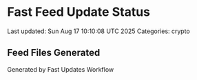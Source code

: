 # Fast Feed Update Status
Last updated: Sun Aug 17 10:10:08 UTC 2025
Categories: crypto

## Feed Files Generated

Generated by Fast Updates Workflow
